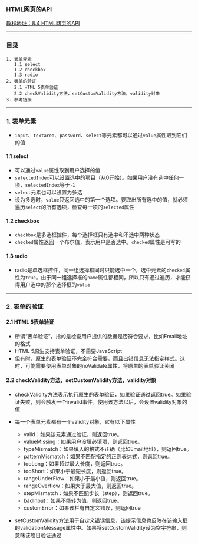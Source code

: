 ### HTML网页的API
[教程地址：8.4 HTML网页的API](http://javascript.ruanyifeng.com/htmlapi/form.html)

---
### 目录
```
1. 表单元素
   1.1 select
   1.2 checkbox
   1.3 radio
2. 表单的验证
   2.1 HTML 5表单验证
   2.2 checkValidity方法，setCustomValidity方法，validity对象
3. 参考链接
```

---
### 1. 表单元素
- `input`、`textarea`、`password`、`select`等元素都可以通过`value`属性取到它们的值

#### 1.1 select
- 可以通过`value`属性取到用户选择的值
- `selectedIndex`可以设置选中的项目（从0开始）。如果用户没有选中任何一项，`selectedIndex`等于`-1`
- `select`元素也可以设置为多选
- 设为多选时，`value`只返回选中的第一个选项。要取出所有选中的值，就必须遍历`select`的所有选项，检查每一项的`selected`属性

#### 1.2  checkbox
- `checkbox`是多选框控件，每个选择框只有选中和不选中两种状态
- `checked`属性返回一个布尔值，表示用户是否选中。`checked`属性是可写的

#### 1.3 radio
- radio是单选框控件，同一组选择框同时只能选中一个，选中元素的`checked`属性为`true`。由于同一组选择框的`name`属性都相同，所以只有通过遍历，才能获得用户选中的那个选择框的`value`

---
### 2. 表单的验证

#### 2.1 HTML 5表单验证
- 所谓“表单验证”，指的是检查用户提供的数据是否符合要求，比如Email地址的格式
- HTML 5原生支持表单验证，不需要JavaScript
- 但有时，原生的表单验证不完全符合需要，而且出错信息无法指定样式。这时，可能需要使用表单对象的noValidate属性，将原生的表单验证关闭

#### 2.2 checkValidity方法，setCustomValidity方法，validity对象
- checkValidity方法表示执行原生的表单验证，如果验证通过返回true。如果验证失败，则会触发一个invalid事件。使用该方法以后，会设置validity对象的值
- 每一个表单元素都有一个validity对象，它有以下属性
  *   valid：如果该元素通过验证，则返回true。
  *   valueMissing：如果用户没填必填项，则返回true。
  *   typeMismatch：如果填入的格式不正确（比如Email地址），则返回true。
  *   patternMismatch：如果不匹配指定的正则表达式，则返回true。
  *   tooLong：如果超过最大长度，则返回true。
  *   tooShort：如果小于最短长度，则返回true。
  *   rangeUnderFlow：如果小于最小值，则返回true。
  *   rangeOverflow：如果大于最大值，则返回true。
  *   stepMismatch：如果不匹配步长（step），则返回true。
  *   badInput：如果不能转为值，则返回true。
  *   customError：如果该栏有自定义错误，则返回true

- setCustomValidity方法用于自定义错误信息，该提示信息也反映在该输入框的validationMessage属性中。如果将setCustomValidity设为空字符串，则意味该项目验证通过
